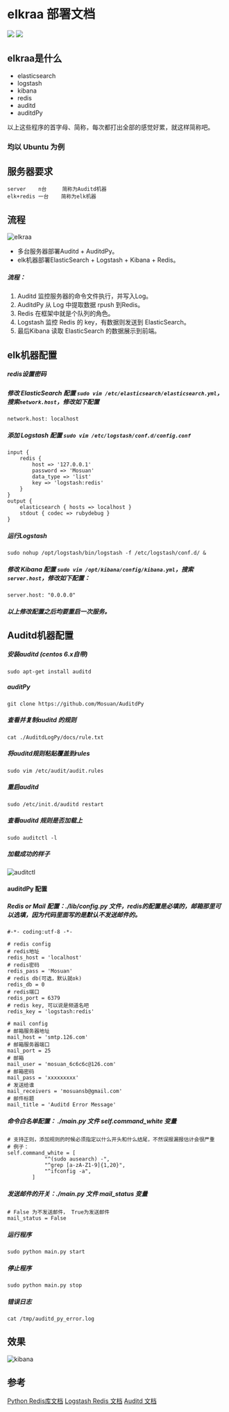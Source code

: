 # elkraa 部署文档
![][Python 2.7] ![][redis]

elkraa是什么
----
* elasticsearch
* logstash
* kibana
* redis
* auditd
* auditdPy

以上这些程序的首字母、简称，每次都打出全部的感觉好累，就这样简称吧。

### 均以 Ubuntu 为例

服务器要求
----
```
server    n台     简称为Auditd机器
elk+redis 一台    简称为elk机器
```

流程
----
![elkraa][1]

* 多台服务器部署Auditd + AuditdPy。
* elk机器部署ElasticSearch + Logstash + Kibana + Redis。

##### 流程：
1. Auditd 监控服务器的命令文件执行，并写入Log。
2. AuditdPy 从 Log 中提取数据 rpush 到Redis。
3. Redis 在框架中就是个队列的角色。
4. Logstash 监控 Redis 的 key，有数据则发送到 ElasticSearch。
5. 最后Kibana 读取 ElasticSearch 的数据展示到前端。


elk机器配置
----

##### redis设置密码

##### 修改 ElasticSearch 配置 `sudo vim /etc/elasticsearch/elasticsearch.yml`，搜索`network.host`，修改如下配置
```
network.host: localhost
```

##### 添加 Logstash 配置 `sudo vim /etc/logstash/conf.d/config.conf`
```
input {    
    redis {
        host => '127.0.0.1'
        password => 'Mosuan'
        data_type => 'list'
        key => 'logstash:redis'
    }
}
output {
    elasticsearch { hosts => localhost }
    stdout { codec => rubydebug }
}
```

##### 运行Logstash
```
sudo nohup /opt/logstash/bin/logstash -f /etc/logstash/conf.d/ &
```

##### 修改 Kibana 配置 `sudo vim /opt/kibana/config/kibana.yml`，搜索`server.host`，修改如下配置：
```
server.host: "0.0.0.0"
```

##### 以上修改配置之后均要重启一次服务。


Auditd机器配置
----

##### 安装auditd (centos 6.x自带)
```
sudo apt-get install auditd
```

##### auditPy
```
git clone https://github.com/Mosuan/AuditdPy
```

##### 查看并复制auditd 的规则
```
cat ./AuditdLogPy/docs/rule.txt
```

##### 将auditd规则粘贴覆盖到rules
```
sudo vim /etc/audit/audit.rules
```

##### 重启auditd
```
sudo /etc/init.d/auditd restart
```

##### 查看auditd 规则是否加载上
```
sudo auditctl -l
```
##### 加载成功的样子
![auditctl][2]

#### auditdPy 配置

##### Redis or Mail 配置：./lib/config.py 文件，redis的配置是必填的，邮箱那里可以选填，因为代码里面写的是默认不发送邮件的。
```
#-*- coding:utf-8 -*-

# redis config
# redis地址
redis_host = 'localhost'
# redis密码
redis_pass = 'Mosuan'
# redis db(可选，默认就ok)         
redis_db = 0
# redis端口                 
redis_port = 6379
# redis key, 可以说是频道名吧           
redis_key = 'logstash:redis'

# mail config
# 邮箱服务器地址
mail_host = 'smtp.126.com'
# 邮箱服务器端口
mail_port = 25
# 邮箱
mail_user = 'mosuan_6c6c6c@126.com'
# 邮箱密码
mail_pass = 'xxxxxxxxx'
# 发送给谁
mail_receivers = 'mosuansb@gmail.com'
# 邮件标题
mail_title = 'Auditd Error Message'
```

##### 命令白名单配置： ./main.py 文件 self.command_white 变量
```
# 支持正则，添加规则的时候必须指定以什么开头和什么结尾，不然误报漏报估计会很严重
# 例子：
self.command_white = [
            "^(sudo ausearch) -",
            "^grep [a-zA-Z1-9]{1,20}",
            "^ifconfig -a",
        ]
```

##### 发送邮件的开关：./main.py 文件 mail_status 变量
```
# False 为不发送邮件， True为发送邮件
mail_status = False
```

##### 运行程序
```
sudo python main.py start
```

##### 停止程序
```
sudo python main.py stop
```

##### 错误日志
```
cat /tmp/auditd_py_error.log
```

效果
----
![kibana][6]

参考
----
[Python Redis库文档][3]
[Logstash Redis 文档][4]
[Auditd 文档][5]



  [1]: http://chuantu.biz/t6/93/1507805942x1033161390.jpg
  [2]: http://chuantu.biz/t6/93/1507805758x1033161390.jpg
  [Python 2.7]: https://img.shields.io/badge/python-2.7-brightgreen.svg
  [redis]: https://img.shields.io/badge/redis-4.0.1-red.svg
  [3]: http://redis-py.readthedocs.io/en/latest/
  [4]: https://kibana.logstash.es/content/logstash/scale/redis.html
  [5]: https://access.redhat.com/documentation/zh-cn/red_hat_enterprise_linux/7/html/security_guide/sec-understanding_audit_log_files
  [6]: http://chuantu.biz/t6/93/1507805878x1033161390.png
